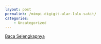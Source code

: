 ```yaml
---
layout: post
permalink: /mimpi-digigit-ular-lalu-sakit/
categories:
    - Uncategorized
---
```


[Baca Selengkapnya](/04)